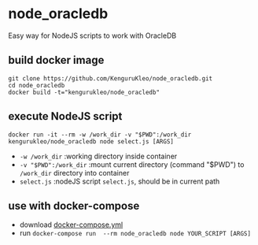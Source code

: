 # node_oracledb
Easy way for NodeJS scripts to work with OracleDB

## build docker image
```
git clone https://github.com/KenguruKleo/node_oracledb.git
cd node_oracledb
docker build -t="kengurukleo/node_oracledb" 
```

## execute NodeJS script
`docker run -it --rm -w /work_dir -v "$PWD":/work_dir kengurukleo/node_oracledb node select.js [ARGS]`
 
* `-w /work_dir`                    :working directory inside container
* `-v "$PWD":/work_dir`             :mount current directory (command "$PWD") to `/work_dir` directory into container
* `select.js`                       :nodeJS script `select.js`, should be in current path

## use with docker-compose
* download [docker-compose.yml](https://raw.githubusercontent.com/KenguruKleo/node_oracledb/master/docker-compose.yml)
* run `docker-compose run  --rm node_oracledb node YOUR_SCRIPT [ARGS]`
